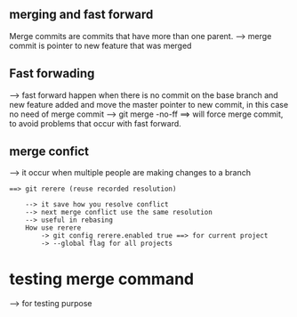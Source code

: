 ## merging and fast forward

Merge commits are commits that have more than one parent.
--> merge commit is pointer to new feature that was merged

## Fast forwading
--> fast forward happen when there is no commit on the base branch and new feature added and move the master pointer to new commit, in this case 
no need of merge commit
--> git merge -no-ff ==> will force merge commit, to avoid problems that occur with fast forward.

## merge confict
--> it occur when multiple people are making changes to a branch
    
    ==> git rerere (reuse recorded resolution)
    
        --> it save how you resolve conflict
        --> next merge conflict use the same resolution
        --> useful in rebasing
        How use rerere
            -> git config rerere.enabled true ==> for current project
            -> --global flag for all projects

# testing merge command
--> for testing purpose